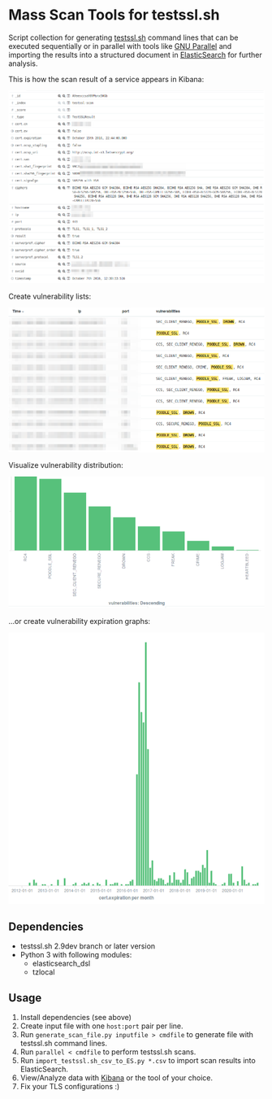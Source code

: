 # Mass Scan Tools for testssl.sh

Script collection for generating [testssl.sh](https://testssl.sh/) command lines that can be executed sequentially or in
parallel with tools like [GNU Parallel](https://www.gnu.org/software/parallel/) and importing the results into a
structured document in [ElasticSearch](https://www.elastic.co/de/products/elasticsearch) for further analysis.

This is how the scan result of a service appears in Kibana:

![testssl.sh scan result viewed in Kibana](Screenshots/Kibana-testssl_sh.png)

Create vulnerability lists:

![Vulnerability list](Screenshots/Kibana-testssl-VulnList.png)

Visualize vulnerability distribution:

![Vulnerability counts](Screenshots/Kibana-testssl-Visualize-Vulns.png)

...or create vulnerability expiration graphs:

![Vulnerability expiration graph](Screenshots/Kibana-testssl-CertExpiration.png)

## Dependencies

* testssl.sh 2.9dev branch or later version
* Python 3 with following modules:
  * elasticsearch\_dsl
  * tzlocal

## Usage

1. Install dependencies (see above)
2. Create input file with one `host:port` pair per line.
3. Run `generate_scan_file.py inputfile > cmdfile` to generate file with testssl.sh command lines.
4. Run `parallel < cmdfile` to perform testssl.sh scans.
5. Run `import_testssl.sh_csv_to_ES.py *.csv` to import scan results into ElasticSearch.
6. View/Analyze data with [Kibana](https://www.elastic.co/de/products/kibana) or the tool of your choice.
7. Fix your TLS configurations :)
